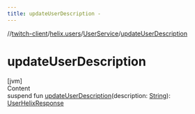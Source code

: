 ```yaml
---
title: updateUserDescription -
---
```

//[twitch-client](../../index.md)/[helix.users](../index.md)/[UserService](index.md)/[updateUserDescription](update-user-description.md)



# updateUserDescription  
[jvm]  
Content  
suspend fun [updateUserDescription](update-user-description.md)(description: [String](https://kotlinlang.org/api/latest/jvm/stdlib/kotlin/-string/index.html)): [UserHelixResponse](../-user-helix-response/index.md)  



